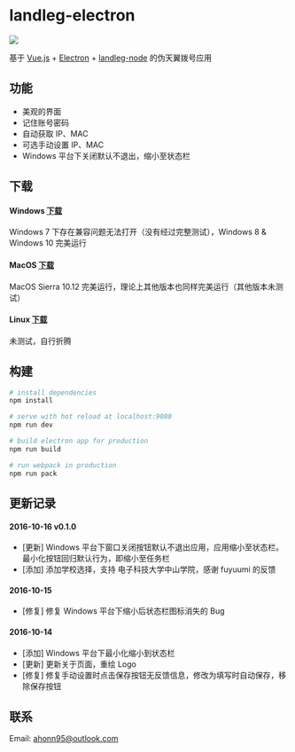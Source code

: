# landleg-electron

![](http://ww2.sinaimg.cn/large/006y8lVagw1f8rux8l7jzj303k03kq2s.jpg)

基于 [Vue.js](https://cn.vuejs.org/) + [Electron](http://electron.atom.io/) + [landleg-node](https://github.com/ahonn/landleg-node) 的伪天翼拨号应用

## 功能

- 美观的界面
- 记住账号密码
- 自动获取 IP、MAC 
- 可选手动设置 IP、MAC
- Windows 平台下关闭默认不退出，缩小至状态栏

## 下载

#### Windows [下载](https://pan.baidu.com/s/1nuEGDMp#list/path=%2FLandleg%2FLandleg-Electron-Windows&parentPath=%2FLandleg)
 
Windows 7 下存在兼容问题无法打开（没有经过完整测试），Windows 8 & Windows 10 完美运行

#### MacOS [下载](https://pan.baidu.com/s/1ge4J3ov#list/path=%2FLandleg%2FLandleg-Electron-MacOS&parentPath=%2FLandleg)
 
MacOS Sierra 10.12 完美运行，理论上其他版本也同样完美运行（其他版本未测试）

#### Linux [下载](https://pan.baidu.com/s/1pKOfXeb#list/path=%2FLandleg%2FLandleg-Electron-Linux&parentPath=%2FLandleg)

未测试，自行折腾

## 构建

``` bash
# install dependencies
npm install

# serve with hot reload at localhost:9080
npm run dev

# build electron app for production
npm run build

# run webpack in production
npm run pack
```

## 更新记录

#### 2016-10-16 v0.1.0
- [更新] Windows 平台下窗口关闭按钮默认不退出应用，应用缩小至状态栏。最小化按钮回归默认行为，即缩小至任务栏
- [添加] 添加学校选择，支持 电子科技大学中山学院，感谢 fuyuumi 的反馈

#### 2016-10-15
- [修复] 修复 Windows 平台下缩小后状态栏图标消失的 Bug

#### 2016-10-14
- [添加] Windows 平台下最小化缩小到状态栏
- [更新] 更新关于页面，重绘 Logo
- [修复] 修复手动设置时点击保存按钮无反馈信息，修改为填写时自动保存，移除保存按钮

## 联系 
Email: [ahonn95@outlook.com](mailto:ahonn95@outlook.com)

